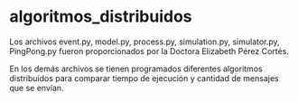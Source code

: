 # algoritmos_distribuidos

Los archivos event.py, model.py, process.py, simulation.py, simulator.py, PingPong.py fueron proporcionados por la Doctora Elizabeth Pérez Cortés.

En los demás archivos se tienen programados diferentes algoritmos distribuidos para comparar tiempo de ejecución y cantidad de mensajes que se envían.
